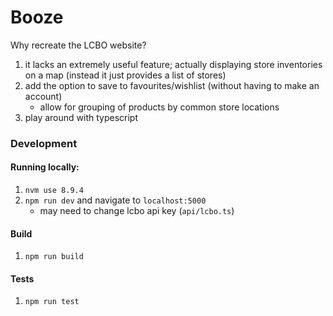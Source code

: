 # Booze
Why recreate the LCBO website?
1. it lacks an extremely useful feature; actually displaying store inventories on a map (instead it just provides a list of stores)
2. add the option to save to favourites/wishlist (without having to make an account)
	- allow for grouping of products by common store locations
3. play around with typescript

### Development

#### Running locally:
1. `nvm use 8.9.4`
2. `npm run dev` and navigate to `localhost:5000`
	- may need to change lcbo api key (`api/lcbo.ts`)

#### Build
1. `npm run build`

#### Tests
1. `npm run test`
